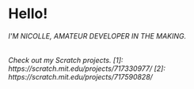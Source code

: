 # Hello!
<h6> I'M NICOLLE, AMATEUR DEVELOPER IN THE MAKING.

<h6> Check out my Scratch projects.
  [1]: https://scratch.mit.edu/projects/717330977/
  [2]: https://scratch.mit.edu/projects/717590828/
